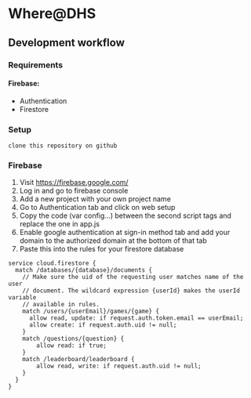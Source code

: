 # Where@DHS
## Development workflow
### Requirements

#### **Firebase:**
+ Authentication
+ Firestore
### Setup

```
clone this repository on github
```

### Firebase
1. Visit https://firebase.google.com/
2. Log in and go to firebase console
3. Add a new project with your own project name
4. Go to Authentication tab and click on web setup
5. Copy the code (var config...) between the second script tags and replace the one in app.js
6. Enable google authentication at sign-in method tab and add your domain to the authorized domain at the bottom of that tab
7. Paste this into the rules for your firestore database
``` 
service cloud.firestore {
  match /databases/{database}/documents {
    // Make sure the uid of the requesting user matches name of the user
    // document. The wildcard expression {userId} makes the userId variable
    // available in rules.
    match /users/{userEmail}/games/{game} {
      allow read, update: if request.auth.token.email == userEmail;
      allow create: if request.auth.uid != null;
    }
    match /questions/{question} {
    	allow read: if true;
    }
    match /leaderboard/leaderboard {
    	allow read, write: if request.auth.uid != null;
    }
  }
}
```
